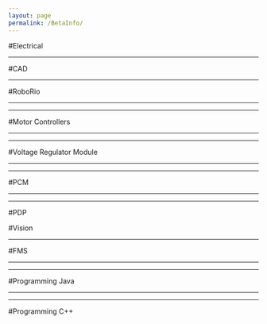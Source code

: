 ```yaml
---
layout: page
permalink: /BetaInfo/
---
```



#Electrical

---

#CAD

---

#RoboRio


 
---
---

#Motor Controllers


---
---

#Voltage Regulator Module


---
---

#PCM


---
---

#PDP


#Vision


---

#FMS

---
---

#Programming Java


---
---

#Programming C++
